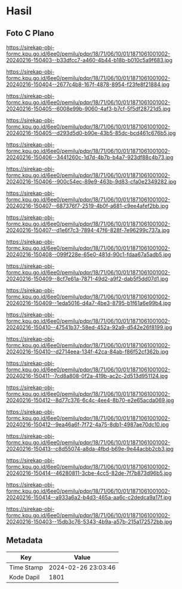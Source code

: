 # Hasil

## Foto C Plano

https://sirekap-obj-formc.kpu.go.id/6ee0/pemilu/pdpr/18/71/06/10/01/1871061001002-20240216-150403--b33dfcc7-a460-4b44-b18b-b010c5a9f683.jpg

https://sirekap-obj-formc.kpu.go.id/6ee0/pemilu/pdpr/18/71/06/10/01/1871061001002-20240216-150404--2677c4b8-167f-4878-8954-f23fe8f21884.jpg

https://sirekap-obj-formc.kpu.go.id/6ee0/pemilu/pdpr/18/71/06/10/01/1871061001002-20240216-150405--6008e99b-9060-4af3-b7cf-5f5df28721d5.jpg

https://sirekap-obj-formc.kpu.go.id/6ee0/pemilu/pdpr/18/71/06/10/01/1871061001002-20240216-150405--d293d5d0-b90e-43b5-85dc-bcd461c676b5.jpg

https://sirekap-obj-formc.kpu.go.id/6ee0/pemilu/pdpr/18/71/06/10/01/1871061001002-20240216-150406--3441260c-1d7d-4b7b-b4a7-923df88c4b73.jpg

https://sirekap-obj-formc.kpu.go.id/6ee0/pemilu/pdpr/18/71/06/10/01/1871061001002-20240216-150406--900c54ec-89e9-463b-9d83-cfa0e2349282.jpg

https://sirekap-obj-formc.kpu.go.id/6ee0/pemilu/pdpr/18/71/06/10/01/1871061001002-20240216-150407--687376f7-2519-4b0f-a681-c9ee4afef2bb.jpg

https://sirekap-obj-formc.kpu.go.id/6ee0/pemilu/pdpr/18/71/06/10/01/1871061001002-20240216-150407--d1e6f7c3-7894-47f6-828f-7e96299c737a.jpg

https://sirekap-obj-formc.kpu.go.id/6ee0/pemilu/pdpr/18/71/06/10/01/1871061001002-20240216-150408--099f228e-65e0-481d-90c1-fdaa67a5adb5.jpg

https://sirekap-obj-formc.kpu.go.id/6ee0/pemilu/pdpr/18/71/06/10/01/1871061001002-20240216-150409--8cf7e61a-7871-49d2-a9f2-dab5f5dd07d1.jpg

https://sirekap-obj-formc.kpu.go.id/6ee0/pemilu/pdpr/18/71/06/10/01/1871061001002-20240216-150409--1eda5016-d4a7-4be3-8795-b1f61a6e99b4.jpg

https://sirekap-obj-formc.kpu.go.id/6ee0/pemilu/pdpr/18/71/06/10/01/1871061001002-20240216-150410--47541b37-58ed-452a-92a9-d542e26f8199.jpg

https://sirekap-obj-formc.kpu.go.id/6ee0/pemilu/pdpr/18/71/06/10/01/1871061001002-20240216-150410--d2714eea-134f-42ca-84ab-f86f52cf362b.jpg

https://sirekap-obj-formc.kpu.go.id/6ee0/pemilu/pdpr/18/71/06/10/01/1871061001002-20240216-150411--7cd8a808-0f2a-419b-ac2c-2d513d951124.jpg

https://sirekap-obj-formc.kpu.go.id/6ee0/pemilu/pdpr/18/71/06/10/01/1871061001002-20240216-150412--8d77c376-6c4c-4ee4-8b70-e2e65acda069.jpg

https://sirekap-obj-formc.kpu.go.id/6ee0/pemilu/pdpr/18/71/06/10/01/1871061001002-20240216-150412--9ea46a6f-7f72-4a75-8db1-4987ae70dc10.jpg

https://sirekap-obj-formc.kpu.go.id/6ee0/pemilu/pdpr/18/71/06/10/01/1871061001002-20240216-150413--c8d55074-a8da-4fbd-b69e-9e44acbb2cb3.jpg

https://sirekap-obj-formc.kpu.go.id/6ee0/pemilu/pdpr/18/71/06/10/01/1871061001002-20240216-150414--46280811-3cbe-4cc5-82de-7f7b873d96b5.jpg

https://sirekap-obj-formc.kpu.go.id/6ee0/pemilu/pdpr/18/71/06/10/01/1871061001002-20240216-150414--a933a6a2-b4d3-465a-aa6c-c2dedca9a17f.jpg

https://sirekap-obj-formc.kpu.go.id/6ee0/pemilu/pdpr/18/71/06/10/01/1871061001002-20240216-150403--15db3c76-5343-4b9a-a57b-215a172572bb.jpg


## Metadata

| Key        | Value               |
| ---------- | ------------------- |
| Time Stamp | 2024-02-26 23:03:46 |
| Kode Dapil | 1801                |



